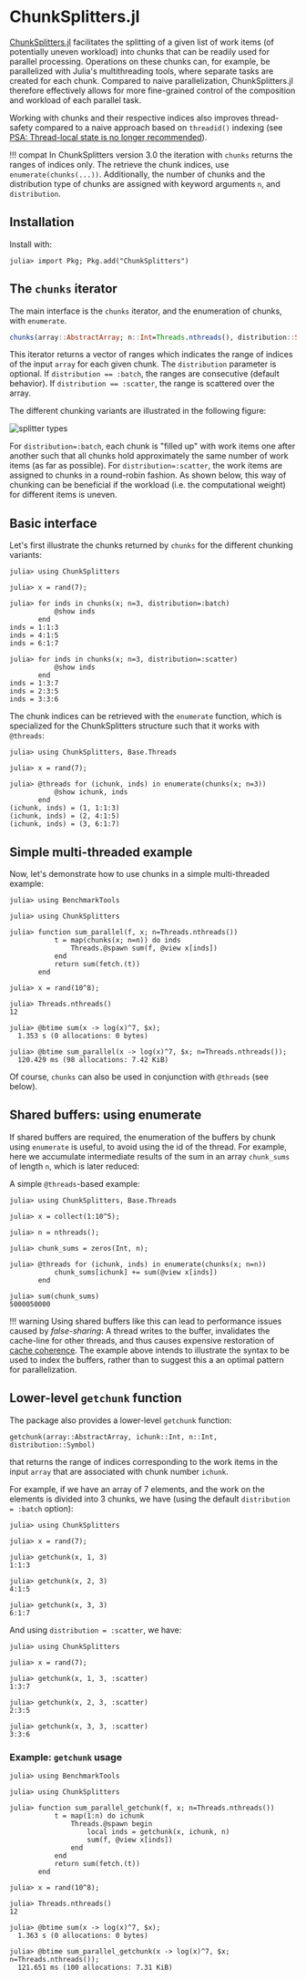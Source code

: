 # ChunkSplitters.jl

[ChunkSplitters.jl](https://github.com/m3g/ChunkSplitters.jl) facilitates the splitting of a given list of work items (of potentially uneven workload) into chunks that can be readily used for parallel processing. Operations on these chunks can, for example, be parallelized with Julia's multithreading tools, where separate tasks are created for each chunk. Compared to naive parallelization, ChunkSplitters.jl therefore effectively allows for more fine-grained control of the composition and workload of each parallel task.

Working with chunks and their respective indices also improves thread-safety compared to a naive approach based on `threadid()` indexing (see [PSA: Thread-local state is no longer recommended](https://julialang.org/blog/2023/07/PSA-dont-use-threadid/)). 

!!! compat
    In ChunkSplitters version 3.0 the iteration with `chunks` returns the ranges of indices only. The retrieve
    the chunk indices, use `enumerate(chunks(...))`. Additionally, the number of chunks and the distribution type
    of chunks are assigned with keyword arguments `n`, and `distribution`.  

## Installation

Install with:
```julia-repl
julia> import Pkg; Pkg.add("ChunkSplitters")
```

## The `chunks` iterator

The main interface is the `chunks` iterator, and the enumeration of chunks, with `enumerate`.

```julia
chunks(array::AbstractArray; n::Int=Threads.nthreads(), distribution::Symbol=:batch)
```
This iterator returns a vector of ranges which indicates the range of indices of the input `array` for each given chunk. The `distribution` parameter is optional. If `distribution == :batch`, the ranges are consecutive (default behavior). If `distribution == :scatter`, the range is scattered over the array.

The different chunking variants are illustrated in the following figure: 

![splitter types](./assets/splitters.svg)

For `distribution=:batch`, each chunk is "filled up" with work items one after another such that all chunks hold approximately the same number of work items (as far as possible). For `distribution=:scatter`, the work items are assigned to chunks in a round-robin fashion. As shown below, this way of chunking can be beneficial if the workload (i.e. the computational weight) for different items is uneven. 

## Basic interface

Let's first illustrate the chunks returned by `chunks` for the different chunking variants:

```jldoctest
julia> using ChunkSplitters

julia> x = rand(7);

julia> for inds in chunks(x; n=3, distribution=:batch)
           @show inds
       end
inds = 1:1:3
inds = 4:1:5
inds = 6:1:7

julia> for inds in chunks(x; n=3, distribution=:scatter)
           @show inds
       end
inds = 1:3:7
inds = 2:3:5
inds = 3:3:6
```

The chunk indices can be retrieved with the `enumerate` function, which is specialized
for the ChunkSplitters structure such that it works with `@threads`: 

```julia-repl
julia> using ChunkSplitters, Base.Threads

julia> x = rand(7);

julia> @threads for (ichunk, inds) in enumerate(chunks(x; n=3))
           @show ichunk, inds
       end
(ichunk, inds) = (1, 1:1:3)
(ichunk, inds) = (2, 4:1:5)
(ichunk, inds) = (3, 6:1:7)
```

## Simple multi-threaded example

Now, let's demonstrate how to use chunks in a simple multi-threaded example:

```julia-repl
julia> using BenchmarkTools

julia> using ChunkSplitters

julia> function sum_parallel(f, x; n=Threads.nthreads())
           t = map(chunks(x; n=n)) do inds
               Threads.@spawn sum(f, @view x[inds])
           end
           return sum(fetch.(t))
       end

julia> x = rand(10^8);

julia> Threads.nthreads()
12

julia> @btime sum(x -> log(x)^7, $x);
  1.353 s (0 allocations: 0 bytes)

julia> @btime sum_parallel(x -> log(x)^7, $x; n=Threads.nthreads());
  120.429 ms (98 allocations: 7.42 KiB)
```
Of course, `chunks` can also be used in conjunction with `@threads` (see below).

## Shared buffers: using enumerate

If shared buffers are required, the enumeration of the buffers by
chunk using `enumerate` is useful, to avoid using the id of the thread. For example,
here we accumulate intermediate results of the sum in an array
`chunk_sums` of length `n`, which is later reduced:

A simple `@threads`-based example:
```jldoctest
julia> using ChunkSplitters, Base.Threads

julia> x = collect(1:10^5);

julia> n = nthreads();

julia> chunk_sums = zeros(Int, n);

julia> @threads for (ichunk, inds) in enumerate(chunks(x; n=n))
           chunk_sums[ichunk] += sum(@view x[inds])
       end

julia> sum(chunk_sums)
5000050000
```

!!! warning
    Using shared buffers like this can lead to performance issues caused by *false-sharing*:
    A thread writes to the buffer, invalidates the cache-line for other threads, and thus causes expensive restoration of [cache coherence](https://en.wikipedia.org/wiki/Cache_coherence).
    The example above intends to illustrate the syntax to be used to index the buffers, rather than
    to suggest this a an optimal pattern for parallelization. 

## Lower-level `getchunk` function 

The package also provides a lower-level `getchunk` function:
```julia-repl
getchunk(array::AbstractArray, ichunk::Int, n::Int, distribution::Symbol)
```
that returns the range of indices corresponding to the work items in the input `array` that are associated with chunk number `ichunk`. 

For example, if we have an array of 7 elements, and the work on the elements is divided
into 3 chunks, we have (using the default `distribution = :batch` option):

```jldoctest
julia> using ChunkSplitters

julia> x = rand(7);

julia> getchunk(x, 1, 3)
1:1:3

julia> getchunk(x, 2, 3)
4:1:5

julia> getchunk(x, 3, 3)
6:1:7
```

And using `distribution = :scatter`, we have:

```jldoctest
julia> using ChunkSplitters 

julia> x = rand(7);

julia> getchunk(x, 1, 3, :scatter)
1:3:7

julia> getchunk(x, 2, 3, :scatter)
2:3:5

julia> getchunk(x, 3, 3, :scatter)
3:3:6
```

### Example: `getchunk` usage

```julia-repl
julia> using BenchmarkTools

julia> using ChunkSplitters

julia> function sum_parallel_getchunk(f, x; n=Threads.nthreads())
           t = map(1:n) do ichunk
               Threads.@spawn begin
                   local inds = getchunk(x, ichunk, n)
                   sum(f, @view x[inds])
               end
           end
           return sum(fetch.(t))
       end

julia> x = rand(10^8);

julia> Threads.nthreads()
12

julia> @btime sum(x -> log(x)^7, $x);
  1.363 s (0 allocations: 0 bytes)

julia> @btime sum_parallel_getchunk(x -> log(x)^7, $x; n=Threads.nthreads());
  121.651 ms (100 allocations: 7.31 KiB)
```
